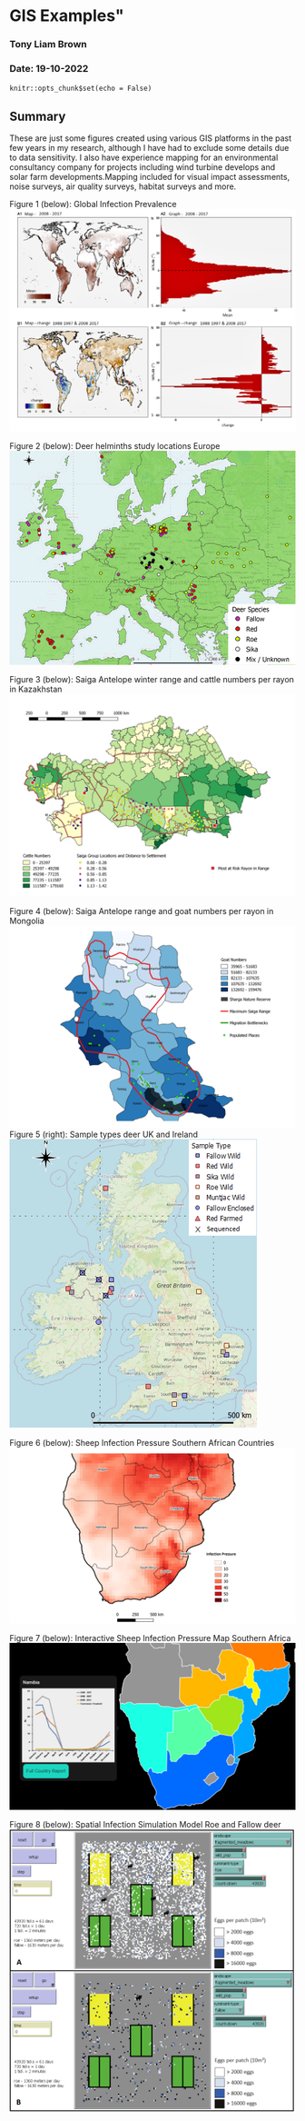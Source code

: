 
# GIS Examples"
### Tony Liam Brown
### Date: 19-10-2022

```{r setup, include=FALSE}
knitr::opts_chunk$set(echo = False)
```

## Summary

These are just some figures created using various GIS platforms in the past few years in my research, although I have had to exclude some details due to data sensitivity. I also have experience mapping for an environmental consultancy company for projects including wind turbine develops and solar farm developments.Mapping included for visual impact assessments, noise surveys, air quality surveys, habitat surveys and more.


Figure 1 (below): Global Infection Prevalence
![](https://raw.githubusercontent.com/tonysdatamodels/tonys_gis_portfolio/main/docs/Global%20Infection%20Figure.png)

Figure 2 (below): Deer helminths study locations Europe
![](https://raw.githubusercontent.com/tonysdatamodels/tonys_gis_portfolio/main/docs/Deer%20Helminth%20Studies%20Europe.png)

Figure 3 (below): Saiga Antelope winter range and cattle numbers per rayon in Kazakhstan
![](https://raw.githubusercontent.com/tonysdatamodels/tonys_gis_portfolio/main/docs/Saiga%20Range%20and%20Livestock%20Numbers%20Kazakhstan.png)

Figure 4 (below): Saiga Antelope range and goat numbers per rayon in Mongolia
![](https://raw.githubusercontent.com/tonysdatamodels/tonys_gis_portfolio/main/docs/Saiga%20Range%20and%20Livestock%20Numbers%20Mongolia.png)
Figure 5 (right): Sample types deer UK and Ireland
![](https://raw.githubusercontent.com/tonysdatamodels/tonys_gis_portfolio/main/docs/Sample%20Types%20Deer%20UK%20Ireland.png)


Figure 6 (below): Sheep Infection Pressure Southern African Countries
![](https://raw.githubusercontent.com/tonysdatamodels/tonys_gis_portfolio/main/docs/Infection%20Pressure%20Southern%20Africa.png)


Figure 7 (below): Interactive Sheep Infection Pressure Map Southern Africa
![](https://raw.githubusercontent.com/tonysdatamodels/tonys_gis_portfolio/main/docs/Interactive%20Infection%20Map.png)


Figure 8 (below): Spatial Infection Simulation Model Roe and Fallow deer
![](https://raw.githubusercontent.com/tonysdatamodels/tonys_gis_portfolio/main/docs/Spatial%20Simulation%20Model.png)
